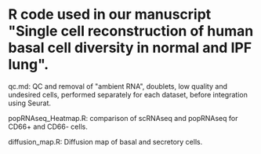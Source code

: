 # R code used in our manuscript "Single cell reconstruction of human basal cell diversity in normal and IPF lung".

qc.md: QC and removal of "ambient RNA", doublets, low quality and undesired cells, performed separately for each dataset, before integration using Seurat.

popRNAseq_Heatmap.R: comparison of scRNAseq and popRNAseq for CD66+ and CD66- cells.

diffusion_map.R: Diffusion map of basal and secretory cells.
